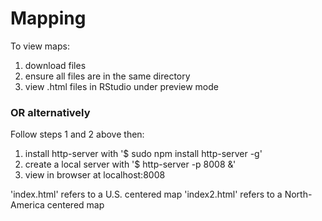 # Mapping

To view maps:
1. download files
2. ensure all files are in the same directory
3. view .html files in RStudio under preview mode

### OR alternatively

Follow steps 1 and 2 above then:
1. install http-server with '$ sudo npm install http-server -g'
2. create a local server with '$  http-server -p 8008 &' 
3. view in browser at localhost:8008

'index.html' refers to a U.S. centered map
'index2.html' refers to a North-America centered map
